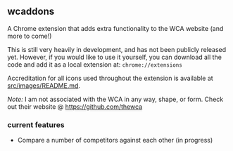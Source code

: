 ## wcaddons

A Chrome extension that adds extra functionality to the WCA website (and more to come!)

This is still very heavily in development, and has not been publicly released yet. However, if you would like to use it yourself, you can download all the code and add it as a local extension at: `chrome://extensions`

Accreditation for all icons used throughout the extension is available at [src/images/README.md](src/images/README.md).

*Note:* I am not associated with the WCA in any way, shape, or form. Check out their website @ https://github.com/thewca

### current features

 - Compare a number of competitors against each other (in progress)